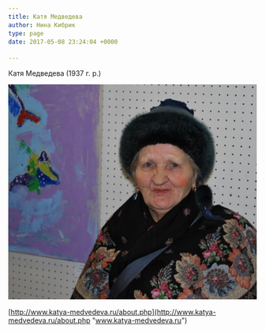 ```yaml
---
title: Катя Медведева
author: Нина Кибрик
type: page
date: 2017-05-08 23:24:04 +0000

---
```

Катя Медведева (1937 г. р.)

![](/images/Katja-Medvedeva.jpg)

[http://www.katya-medvedeva.ru/about.php](http://www.katya-medvedeva.ru/about.php "www.katya-medvedeva.ru")